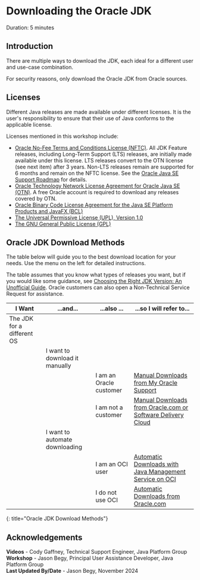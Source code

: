 # Downloading the Oracle JDK
Duration: 5 minutes

## Introduction
There are multiple ways to download the JDK, each ideal for a different user and use-case combination.

For security reasons, only download the Oracle JDK from Oracle sources.

## Licenses
Different Java releases are made available under different licenses. It is the user's responsibility to ensure that their use of Java conforms to the applicable license.

Licenses mentioned in this workshop include:

- [Oracle No-Fee Terms and Conditions License (NFTC)](https://www.oracle.com/downloads/licenses/no-fee-license.html). All JDK Feature releases, including Long-Term Support (LTS) releases, are initially made available under this license. LTS releases convert to the OTN license (see next item) after 3 years. Non-LTS releases remain are supported for 6 months and remain on the NFTC license. See the [Oracle Java SE Support Roadmap](https://www.oracle.com/java/technologies/java-se-support-roadmap.html) for details.
- [Oracle Technology Network License Agreement for Oracle Java SE (OTN)](https://www.oracle.com/downloads/licenses/javase-license1.html). A free Oracle account is required to download any releases covered by OTN.
- [Oracle Binary Code License Agreement for the Java SE Platform Products and JavaFX (BCL)](https://www.oracle.com/downloads/licenses/binary-code-license.html)
- [The Universal Permissive License (UPL), Version 1.0](https://oss.oracle.com/licenses/upl/)
- [The GNU General Public License (GPL)](https://www.gnu.org/licenses/gpl-3.0.en.html)


## Oracle JDK Download Methods
The table below will guide you to the best download location for your needs. Use the menu on the left for detailed instructions. 

The table assumes that you know what types of releases you want, but if you would like some guidance, see [Choosing the Right JDK Version: An Unofficial Guide](https://blogs.oracle.com/java/post/choosing-the-right-jdk-version). Oracle customers can also open a Non-Technical Service Request for assistance.


| I Want | ...and... | ...also ... |...so I will refer to...|
|--------|-----------|-------------|------------------------|
| The JDK for a different OS | | | |
| | I want to download it manually | | |
| | | I am an Oracle customer | [Manual Downloads from My Oracle Support](../sprint-downloadjdk/index.html?lab=manual-mos) |
| | | I am not a customer     | [Manual Downloads from Oracle.com or Software Delivery Cloud](../sprint-downloadjdk/index.html?lab=manual-oracle) |
| | I want to automate downloading | | |
| | | I am an OCI user | [Automatic Downloads with Java Management Service on OCI](../sprint-downloadjdk/index.html?lab=oci-jms) |
| | | I do not use OCI | [Automatic Downloads from Oracle.com](../sprint-downloadjdk/index.html?lab=auto-oracle) |
{: title="Oracle JDK Download Methods"}

## Acknowledgements
**Videos** - Cody Gaffney, Technical Support Engineer, Java Platform Group  
**Workshop** -  Jason Begy, Principal User Assistance Developer, Java Platform Group  
**Last Updated By/Date** - Jason Begy,  November 2024



